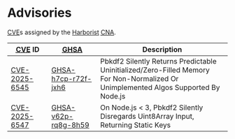 # Advisories
[<abbr title="Common Vulnerabilities and Exposures">CVE</abbr>](## "Common Vulnerabilities and Exposures")s assigned by the [Harborist](https://github.com/harborist) [<abbr title="Certificate Numbering Authority">CNA</abbr>](## "Certificate Numbering Authority").

| [<abbr title="Common Vulnerabilities and Exposures">CVE</abbr>](## "Common Vulnerabilities and Exposures") ID | [<abbr title="GitHub Security Advisory">GHSA</abbr>](## "GitHub Security Advisory") | Description |
| - | - | - |
| [CVE-2025-6545](https://www.cve.org/CVERecord?id=CVE-2025-6545) | [GHSA-h7cp-r72f-jxh6](https://github.com/browserify/pbkdf2/security/advisories/GHSA-h7cp-r72f-jxh6) | Pbkdf2 Silently Returns Predictable Uninitialized/Zero-Filled Memory<br />For Non-Normalized Or Unimplemented Algos Supported By Node.js |
| [CVE-2025-6547](https://www.cve.org/CVERecord?id=CVE-2025-6547) | [GHSA-v62p-rq8g-8h59](https://github.com/browserify/pbkdf2/security/advisories/GHSA-v62p-rq8g-8h59) | On Node.js < 3, Pbkdf2 Silently Disregards Uint8Array Input, Returning Static Keys |
